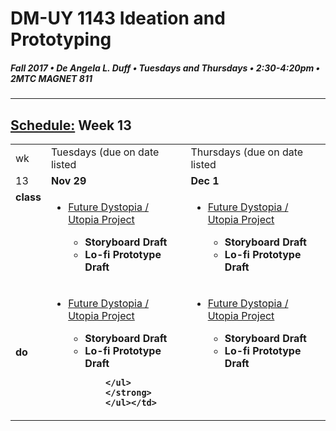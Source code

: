 # DM-UY 1143 Ideation and Prototyping
##### Fall 2017 • De Angela L. Duff • Tuesdays and Thursdays • 2:30-4:20pm • 2MTC MAGNET 811

---
## [Schedule:](schedule.md) Week 13


<table>
<tr>
<td>wk</td>
<td>Tuesdays (due on date listed</td>
<td>Thursdays (due on date listed</td>
</tr>
<tr>
  <td valign="top">13</td>
  <td valign="top" width="48%"><strong>Nov 29</strong></td>
  <td valign="top" width="48%"><strong>Dec 1</strong></td>
</tr>
<tr>
<td valign="top"><strong>class</strong></td>
<td valign="top">
<ul>
<li><a href="future.md">Future Dystopia / Utopia Project</a>
</li>
        <strong>
        <ul>
        <li>Storyboard Draft</li>
        <li>Lo-fi Prototype Draft</li>
        </ul>
        </strong>
        </ul>
 </td>

<!-- 2nd column class -->
<td valign="top">
<ul>
<li><a href="future.md">Future Dystopia / Utopia Project</a>
</li>
        <strong>
        <ul>
        <li>Storyboard Draft</li>
        <li>Lo-fi Prototype Draft</li>
        </ul>
        </strong>
        </ul>
 </td>
</tr>


<tr>
<td><strong>do</strong></td>
<td>
<ul>
<li><a href="future.md">Future Dystopia / Utopia Project</a>
</li>
        <strong>
        <ul>
        <li>Storyboard Draft</li>
        <li>Lo-fi Prototype Draft</li>
        
        </ul>
        </strong>
        </ul></td>
<td valign="top">
<ul>
<li><a href="future.md">Future Dystopia / Utopia Project</a>
</li>
        <strong>
        <ul>
        <li>Storyboard Draft</li>
        <li>Lo-fi Prototype Draft</li>
        </ul>
        </strong>
        </ul>
 </td>
</tr>
</table>











